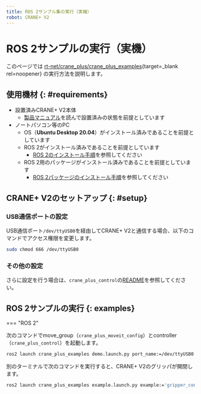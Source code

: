 ```yaml
---
title: ROS 2サンプル集の実行（実機）
robot: CRANE+ V2
---
```


# ROS 2サンプルの実行（実機）

このページでは
[rt-net/crane_plus/crane_plus_examples](https://github.com/rt-net/crane_plus/tree/master/crane_plus_examples){target=_blank rel=noopener}
の実行方法を説明します。

## 使用機材 {: #requirements}

* 設置済みCRANE+ V2本体
    * [製品マニュアル](https://rt-net.jp/products/cranev2/)を読んで設置済みの状態を前提としています
* ノートパソコン等のPC
    * OS（**Ubuntu Desktop 20.04**）がインストール済みであることを前提としています
    * ROS 2がインストール済みであることを前提としています
        * [ROS 2のインストール手順](./install.md)を参照してください
    * ROS 2用のパッケージがインストール済みであることを前提としています
        * [ROS 2パッケージのインストール手順](./package-install.md)を参照してください

## CRANE+ V2のセットアップ {: #setup}

### USB通信ポートの設定

USB通信ポート`/dev/ttyUSB0`を経由してCRANE+ V2と通信する場合、以下のコマンドでアクセス権限を変更します。

```sh
sudo chmod 666 /dev/ttyUSB0
```

### その他の設定

さらに設定を行う場合は、`crane_plus_control`の[README](https://github.com/rt-net/crane_plus/blob/master/crane_plus_control/README.md)を参照してください。

## ROS 2サンプルの実行 {: examples}

=== "ROS 2"

次のコマンドでmove_group（`crane_plus_moveit_config`）とcontroller（`crane_plus_control`）を起動します。

```sh
ros2 launch crane_plus_examples demo.launch.py port_name:=/dev/ttyUSB0
```

別のターミナルで次のコマンドを実行すると、CRANE+ V2のグリッパが開閉します。

```sh
ros2 launch crane_plus_examples example.launch.py example:='gripper_control'
```
